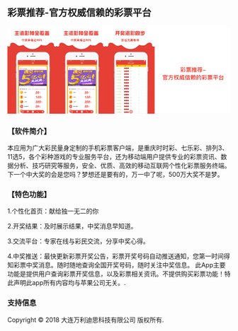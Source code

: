 ## 彩票推荐-官方权威信赖的彩票平台

![](./banner_sss.png)


### 【软件简介】

   本应用为广大彩民量身定制的手机彩票客户端，是重庆时时彩、七乐彩、排列3、11选5，各个彩种游戏的专业服务平台，还为移动端用户提供专业的彩票资讯、数据分析、技巧研究等服务，安全、优质、高效的移动互联网个性化彩票服务终端。下一个中大奖的会是您吗？梦想还是要有的，万一中了呢，500万大奖不是梦。

### 【特色功能】

1.个性化首页：献给独一无二的你

2.开奖结果：及时展示结果，中奖消息早知道。

3.交流平台：专家在线与彩民交流，分享中奖心得。

4.中奖推送：最快更新彩票开奖公告，彩票开奖号码自动推送通知，您第一时间得知彩票中奖消息。随时随地查询全国开奖号码，随时关注中奖信息。
此App主要功能是提供用户查询彩票开奖信息，以及彩票相关资讯。不提供购买彩票功能！特此声明此app所有内容均与苹果公司无关。.


### 支持信息

Copyright © 2018 大连万利迪思科技有限公司 版权所有.
